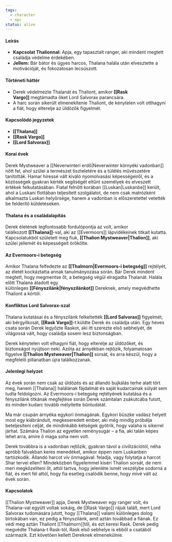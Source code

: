 ```yaml
---
tags:
  - character
  - npc
status: alive
---
```

#### **Leírás**

- **Kapcsolat Thalionnal:** Apja, egy tapasztalt ranger, aki mindent megtett családja védelme érdekében.
- **Jellem:** Bár bátor és ügyes harcos, Thalana halála után elvesztette a motivációját, és fokozatosan lecsúszott.

#### **Történeti háttér**

- Derek védelmezte Thalanát és Thaliont, amikor **[[Rask Vargo]]** megtámadta őket Lord Salvorax parancsára.
- A harc során sikerült elmenekítenie Thaliont, de kénytelen volt otthagyni a fiát, hogy elterelje az üldözők figyelmét.

#### **Kapcsolódó jegyzetek**

- **[[Thalana]]**
- **[[Rask Vargo]]**
- **[[Lord Salvorax]]**
#### **Korai évek**
Derek Mystweaver a [[Neverwinteri erdő|Neverwinter környéki vadonban]] nőtt fel, ahol szülei a természet tiszteletére és a túlélés művészetére tanították. Hamar híressé vált kiváló nyomolvasási képességeiről, és a közösségek gyakran kérték segítségét eltűnt személyek és elveszett értékek felkutatásában. Fiatal felnőtt korában [[Luskan|Luskanbe]] került, ahol a Luskani flottában teljesített szolgálatot, de nem csak matrózként alkalmazta Luskan helyőrsége, hanem a vadonban is előszeretettel vetették be felderítő küldetéseken.
#### **Thalana és a családalapítás**
Derek életének legfontosabb fordulópontja az volt, amikor találkozott **[[Thalana]]**-val, aki az [[Evermoors]] lápvidékeinek titkait kutatta. Kapcsolatukból született meg fiuk, **[[Thalion Mystweaver|Thalion]]**, aki szülei jellemét és képességeit örökölte.

#### **Az Evermoors-i betegség**
Amikor Thalana felfedezte az **[[Thalmorn|Evermoors-i betegség]]** rejtélyét, az életét kockáztatta annak tanulmányozása során. Bár Derek mindent megtett, hogy megmentse őt, a betegség végül elragadta Thalanát. Halála előtt Thalana átadott egy különleges **[[Fényszilánk|fényszilánkot]]** Dereknek, amely megvédhette Thaliont a kórtól.

#### **Konfliktus Lord Salvorax-szal**
Thalana kutatásai és a fényszilánk felkeltették **[[Lord Salvorax]]** figyelmét, aki bérgyilkosát, **[[Rask Vargo]]**-t küldte Derek és családja után. Egy heves csata során Derek legyőzte Raskot, aki itt szerezte első sebhelyét, de világossá vált, hogy családja sosem lesz biztonságban.

Derek kénytelen volt elhagyni fiát, hogy elterelje az üldözőket, és biztonságot nyújtson neki. Azóta az árnyékban rejtőzik, folyamatosan figyelve **[[Thalion Mystweaver|Thalion]]** sorsát, és arra készül, hogy a megfelelő pillanatban újra találkozzanak.
#### **Jelenlegi helyzet**
Az évek során nem csak az üldözés és az állandó bujkálás terhe alatt tört meg, hanem [[Thalana]] halálának fájdalmát és saját kudarcainak súlyát sem tudta feldolgozni. Az Evermoors-i betegség rejtélyének kutatása és a fényszilánk titkának megfejtése során Derek számtalan zsákutcába futott, és minden kudarc tovább mélyítette bűntudatát.

Ma már csupán árnyéka egykori önmagának. Egykori büszke vadász helyett most egy kiábrándult, megkeseredett ember, aki még mindig próbálja beteljesíteni célját, de mindinkább kétségek gyötrik, hogy valaha is sikerrel járhat. Számára Thalion az egyetlen reménysugár – a fia, aki talán képes lehet arra, amire ő maga soha nem volt.

Derek továbbra is a vadonban rejtőzik, gyakran távol a civilizációtól, néha apróbb falvakban keres menedéket, amikor éppen nem Luskanben tartózkodik. Állandó harcot vív önmagával: feladja, vagy folytatja a harcot Shar tervei ellen? Mindeközben figyelemmel kíséri Thalion sorsát, de nem meri megközelíteni őt, attól tartva, hogy jelenléte ismét veszélybe sodorná a fiát, és mert fél attól, hogy fia esetleg csalódik benne, hogy mivé vált az évek során.
#### Kapcsolatok
[[Thalion Mystweaver]] apja, Derek Mystweaver egy ranger volt, és Thalana-val együtt voltak sokáig, de [[Rask Vargo]] rájuk talált, mert Lord Salvorax tudomására jutott, hogy [[Thalana]] valami különleges dolog birtokában van, ez pedig a fényszilánk, amit aztán továbbad a fiának. Ez védi meg aztán Thaliont [[Thalmorn]]től, és ezt keresi Rask. Derek pedig megvédte Thalana-t Rask-tól, Rask első sebhelye is ebből a csatából származik. Ezt követően kellett Dereknek elmenekülnie.